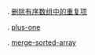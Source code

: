 . [删除有序数组中的重复项](remove-duplicates-from-sorted-array.md)

. [plus-one](plus-one.md)

. [merge-sorted-array](merge-sorted-array.md)


